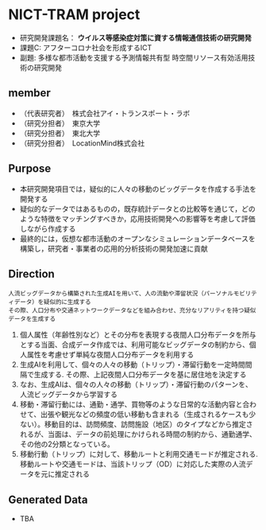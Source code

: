 # NICT-TRAM project
- 研究開発課題名： **ウイルス等感染症対策に資する情報通信技術の研究開発**
- 課題C: アフターコロナ社会を形成するICT
- 副題: 多様な都市活動を支援する予測情報共有型 時空間リソース有効活用技術の研究開発

## member 
- （代表研究者）　株式会社アイ・トランスポート・ラボ
- （研究分担者）　東京大学
- （研究分担者）　東北大学
- （研究分担者）　LocationMind株式会社

## Purpose
- 本研究開発項目では，疑似的に人々の移動のビッグデータを作成する手法を開発する
- 疑似的なデータではあるものの，既存統計データとの比較等を通じて，どのような特徴をマッチングすべきか，応用技術開発への影響等を考慮して評価しながら作成する
- 最終的には，仮想な都市活動のオープンなシミュレーションデータベースを構築し，研究者・事業者の応用的分析技術の開発加速に貢献

## Direction 
```
人流ビッグデータから構築された生成AIを用いて、人の流動や滞留状況（パーソナルモビリティデータ）を疑似的に生成する
その際、人口分布や交通ネットワークデータなどを組み合わせ、充分なリアリティを持つ疑似データを生成する
```

1. 個人属性（年齢性別など）とその分布を表現する夜間人口分布データを所与とする当面、合成データ作成では、利用可能なビッグデータの制約から、個人属性を考慮せず単純な夜間人口分布データを利用する
2. 生成AIを利用して、個々の人々の移動（トリップ）・滞留行動を一定時間間隔で生成する. その際、上記夜間人口分布データを基に居住地を決定する
3. なお、生成AIは、個々の人々の移動（トリップ）・滞留行動のパターンを、人流ビッグデータから学習する
4. 移動・滞留行動には、通勤・通学、買物等のような日常的な活動内容と合わせて、出張や観光などの頻度の低い移動も含まれる（生成されるケースも少ない）。移動目的は、訪問頻度、訪問施設（地区）のタイプなどから推定されるが、当面は、データの前処理にかけられる時間の制約から、通勤通学、その他の2分類となっている。
5. 移動行動（トリップ）に対して、移動ルートと利用交通モードが推定される. 移動ルートや交通モードは、当該トリップ（OD）に対応した実際の人流データを元に推定される

## Generated Data
- TBA
